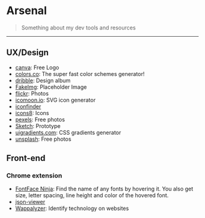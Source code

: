 # Arsenal

> Something about my dev tools and resources

---

## UX/Design

* [canva](https://www.canva.com/): Free Logo
* [colors.co](https://coolors.co/): The super fast color schemes generator!
* [dribble](https://dribbble.com/): Design album
* [FakeImg](https://fakeimg.pl/): Placeholder Image
* [flickr](https://www.flickr.com/): Photos
* [icomoon.io](https://icomoon.io/): SVG icon generator
* [iconfinder](https://www.iconfinder.com/)
* [icons8](https://icons8.com/): Icons
* [pexels](https://www.pexels.com/): Free photos
* [Sketch](https://www.sketchapp.com/): Prototype
* [uigradients.com](https://uigradients.com/#Sherbert): CSS gradients generator
* [unsplash](https://unsplash.com/): Free photos

## Front-end

### Chrome extension

* [FontFace Ninja](https://www.fontface.ninja/): Find the name of any fonts by hovering it. You also get size, letter spacing, line height and color of the hovered font.
* [json-viewer](https://github.com/tulios/json-viewer)
* [Wappalyzer](https://www.wappalyzer.com/): Identify technology on websites
  